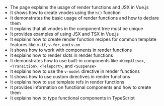 - The page explains the usage of render functions and JSX in Vue.js
- It shows how to create vnodes using the `h()` function
- It demonstrates the basic usage of render functions and how to declare them
- It explains that all vnodes in the component tree must be unique
- It provides examples of using JSX and TSX in Vue.js
- It explains how to create render function recipes for common template features like `v-if`, `v-for`, and `v-on`
- It shows how to work with components in render functions
- It explains how to render slots in render functions
- It demonstrates how to use built-in components like `<KeepAlive>`, `<Transition>`, `<Teleport>`, and `<Suspense>`
- It explains how to use the `v-model` directive in render functions
- It shows how to use custom directives in render functions
- It explains how to use template refs in render functions
- It provides information on functional components and how to create them
- It explains how to type functional components in TypeScript